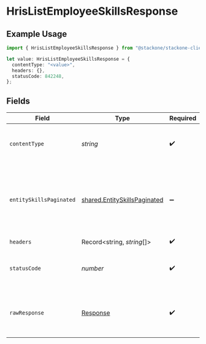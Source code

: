 # HrisListEmployeeSkillsResponse

## Example Usage

```typescript
import { HrisListEmployeeSkillsResponse } from "@stackone/stackone-client-ts/sdk/models/operations";

let value: HrisListEmployeeSkillsResponse = {
  contentType: "<value>",
  headers: {},
  statusCode: 842248,
};
```

## Fields

| Field                                                                               | Type                                                                                | Required                                                                            | Description                                                                         |
| ----------------------------------------------------------------------------------- | ----------------------------------------------------------------------------------- | ----------------------------------------------------------------------------------- | ----------------------------------------------------------------------------------- |
| `contentType`                                                                       | *string*                                                                            | :heavy_check_mark:                                                                  | HTTP response content type for this operation                                       |
| `entitySkillsPaginated`                                                             | [shared.EntitySkillsPaginated](../../../sdk/models/shared/entityskillspaginated.md) | :heavy_minus_sign:                                                                  | The skills related to the employee with the given identifier were retrieved.        |
| `headers`                                                                           | Record<string, *string*[]>                                                          | :heavy_check_mark:                                                                  | N/A                                                                                 |
| `statusCode`                                                                        | *number*                                                                            | :heavy_check_mark:                                                                  | HTTP response status code for this operation                                        |
| `rawResponse`                                                                       | [Response](https://developer.mozilla.org/en-US/docs/Web/API/Response)               | :heavy_check_mark:                                                                  | Raw HTTP response; suitable for custom response parsing                             |
